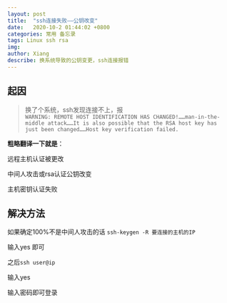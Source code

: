 ```yaml
---
layout: post
title:  "ssh连接失败——公钥改变"
date:   2020-10-2 01:44:02 +0800
categories: 常用 备忘录
tags: Linux ssh rsa
img: 
author: Xiang
describe: 换系统导致的公钥变更，ssh连接报错
---
```


## 起因
> 换了个系统，ssh发现连接不上，报<br>```WARNING: REMOTE HOST IDENTIFICATION HAS CHANGED!……man-in-the-middle attack……It is also possible that the RSA host key has just been changed……Host key verification failed.```

**粗略翻译一下就是**：

远程主机认证被更改

中间人攻击或rsa认证公钥改变

主机密钥认证失败

## 解决方法
如果确定100%不是中间人攻击的话
`ssh-keygen -R 要连接的主机的IP`

输入yes 即可

之后`ssh user@ip`

输入yes

输入密码即可登录